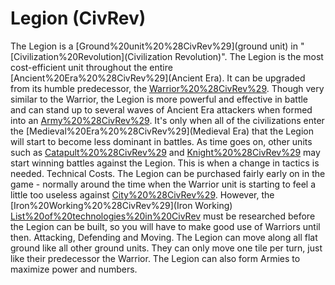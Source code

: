 # Legion (CivRev)

The Legion is a [Ground%20unit%20%28CivRev%29](ground unit) in "[Civilization%20Revolution](Civilization Revolution)".
The Legion is the most cost-efficient unit throughout the entire [Ancient%20Era%20%28CivRev%29](Ancient Era). It can be upgraded from its humble predecessor, the [Warrior%20%28CivRev%29](Warrior). Though very similar to the Warrior, the Legion is more powerful and effective in battle and can stand up to several waves of Ancient Era attackers when formed into an [Army%20%28CivRev%29](Army). It's only when all of the civilizations enter the [Medieval%20Era%20%28CivRev%29](Medieval Era) that the Legion will start to become less dominant in battles. As time goes on, other units such as [Catapult%20%28CivRev%29](Catapults) and [Knight%20%28CivRev%29](Knights) may start winning battles against the Legion. This is when a change in tactics is needed.
Technical Costs.
The Legion can be purchased fairly early on in the game - normally around the time when the Warrior unit is starting to feel a little too useless against [City%20%28CivRev%29](cities). However, the [Iron%20Working%20%28CivRev%29](Iron Working) [List%20of%20technologies%20in%20CivRev](technology) must be researched before the Legion can be built, so you will have to make good use of Warriors until then.
Attacking, Defending and Moving.
The Legion can move along all flat ground like all other ground units. They can only move one tile per turn, just like their predecessor the Warrior. The Legion can also form Armies to maximize power and numbers.